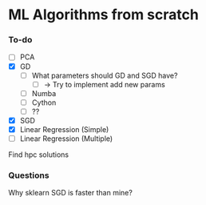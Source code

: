 # ML Algorithms from scratch


### To-do
- [ ] PCA
- [x] GD
  - [ ] What parameters should GD and SGD have?
    - [ ] -> Try to implement add new params
  - [ ] Numba
  - [ ] Cython
  - [ ] ??
- [x] SGD
- [x] Linear Regression (Simple)
- [ ] Linear Regression (Multiple)

Find hpc solutions


### Questions

Why sklearn SGD is faster than mine?